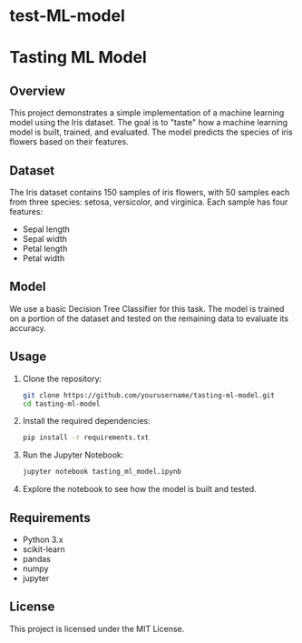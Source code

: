 # test-ML-model

# Tasting ML Model

## Overview
This project demonstrates a simple implementation of a machine learning model using the Iris dataset. The goal is to "taste" how a machine learning model is built, trained, and evaluated. The model predicts the species of iris flowers based on their features.

## Dataset
The Iris dataset contains 150 samples of iris flowers, with 50 samples each from three species: setosa, versicolor, and virginica. Each sample has four features:
- Sepal length
- Sepal width
- Petal length
- Petal width

## Model
We use a basic Decision Tree Classifier for this task. The model is trained on a portion of the dataset and tested on the remaining data to evaluate its accuracy.

## Usage
1. Clone the repository:
    ```bash
    git clone https://github.com/yourusername/tasting-ml-model.git
    cd tasting-ml-model
    ```

2. Install the required dependencies:
    ```bash
    pip install -r requirements.txt
    ```

3. Run the Jupyter Notebook:
    ```bash
    jupyter notebook tasting_ml_model.ipynb
    ```

4. Explore the notebook to see how the model is built and tested.

## Requirements
- Python 3.x
- scikit-learn
- pandas
- numpy
- jupyter

## License
This project is licensed under the MIT License.
